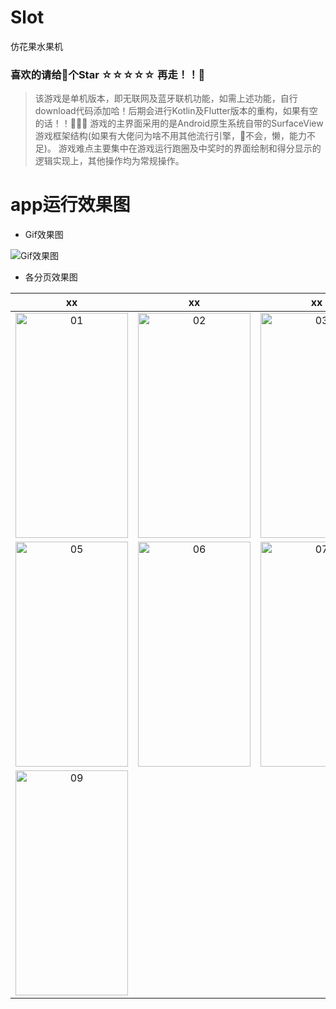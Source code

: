 # Slot
仿花果水果机


### 喜欢的请给🙏个Star ☆☆☆☆☆ 再走！！🏃
> 该游戏是单机版本，即无联网及蓝牙联机功能，如需上述功能，自行download代码添加哈！后期会进行Kotlin及Flutter版本的重构，如果有空的话！！🤪🤪🤪
> 游戏的主界面采用的是Android原生系统自带的SurfaceView游戏框架结构(如果有大佬问为啥不用其他流行引擎，🙈不会，懒，能力不足)。
> 游戏难点主要集中在游戏运行跑圈及中奖时的界面绘制和得分显示的逻辑实现上，其他操作均为常规操作。

# app运行效果图
+ Gif效果图 

![Gif效果图](https://github.com/SamWoo/Slot/raw/master/screenshot/00.gif)

+ 各分页效果图

xx|xx|xx|xx|
|:--:|:--:|:--:|:--:|
|<img src="https://github.com/SamWoo/Slot/raw/master/screenshot/1.jpg" width="180" height="360" alt="01"/>|<img src="https://github.com/SamWoo/Slot/raw/master/screenshot/2.jpg" width="180" height="360" alt="02"/>|<img src="https://github.com/SamWoo/Slot/raw/master/screenshot/3.jpg" width="180" height="360" alt="03"/>|<img src="https://github.com/SamWoo/Slot/raw/master/screenshot/4.jpg" width="180" height="360" alt="04"/>
|<img src="https://github.com/SamWoo/Slot/raw/master/screenshot/5.jpg" width="180" height="360" alt="05"/>|<img src="https://github.com/SamWoo/Slot/raw/master/screenshot/6.jpg" width="180" height="360" alt="06"/>|<img src="https://github.com/SamWoo/Slot/raw/master/screenshot/7.jpg" width="180" height="360" alt="07"/>|<img src="https://github.com/SamWoo/Slot/raw/master/screenshot/8.jpg" width="180" height="360" alt="08"/>
|<img src="shttps://github.com/SamWoo/Slot/raw/master/creenshot/9.jpg" width="180" height="360" alt="09"/>|
